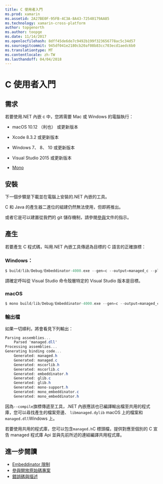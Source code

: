 ```yaml
---
title: C 使用者入門
ms.prod: xamarin
ms.assetid: 2A27BE0F-95FB-4C3A-8A43-72540179AA85
ms.technology: xamarin-cross-platform
author: topgenorth
ms.author: toopge
ms.date: 11/14/2017
ms.openlocfilehash: 8dff45de6de7c9492b199f323656778ac5c34d57
ms.sourcegitcommit: 945df041e2180cb20af08b83cc703ecd1aedc6b0
ms.translationtype: MT
ms.contentlocale: zh-TW
ms.lasthandoff: 04/04/2018
---
```

# <a name="getting-started-with-c"></a>C 使用者入門


## <a name="requirements"></a>需求

若要使用.NET 內嵌 c 中，您將需要 Mac 或 Windows 的電腦執行：

* macOS 10.12 （利也） 或更新版本
* Xcode 8.3.2 或更新版本

* Windows 7、 8、 10 或更新版本
* Visual Studio 2015 或更新版本

* [Mono](http://www.mono-project.com/download/)


## <a name="installation"></a>安裝

下一個步驟是下載並在電腦上安裝的.NET 內嵌的工具。

C 和 Java 的產生器二進位的組建仍然無法使用，但即將推出。

或者它是可以建置從我們的 git 儲存機制，請參閱[參與](https://github.com/mono/Embeddinator-4000/blob/master/docs/Contributing.md)文件的指示。


## <a name="generation"></a>產生

若要產生 C 程式碼，叫用.NET 內嵌工具傳遞為目標的 C 語言的正確旗標：

### <a name="windows"></a>Windows：

```csharp
$ build/lib/Debug/Embeddinator-4000.exe --gen=c --output=managed_c --platform=windows --compile managed.dll
```

請確定呼叫從 Visual Studio 命令殼層特定的 Visual Studio 版本是目標。

### <a name="macos"></a>macOS

```csharp
$ mono build/lib/Debug/Embeddinator-4000.exe --gen=c --output=managed_c --platform=macos --compile managed.dll
```

### <a name="output-files"></a>輸出檔

如果一切順利，將會看見下列輸出：

```csharp
Parsing assemblies...
    Parsed 'managed.dll'
Processing assemblies...
Generating binding code...
    Generated: managed.h
    Generated: managed.c
    Generated: mscorlib.h
    Generated: mscorlib.c
    Generated: embeddinator.h
    Generated: glib.c
    Generated: glib.h
    Generated: mono-support.h
    Generated: mono_embeddinator.c
    Generated: mono_embeddinator.h
```

因為`--compile`旗標傳遞至工具，.NET 內嵌應該也已編譯輸出檔至共用的程式庫，您可以尋找產生的檔案旁邊、 `libmanaged.dylib` macOS 上的檔案和`managed.dll`Windows 上。

若要使用共用的程式庫，您可以包含`managed.h`C 標頭檔，提供對應至個別的 C 宣告 managed 程式庫 Api 並與先前所述的連結編譯共用程式庫。

## <a name="further-reading"></a>進一步閱讀

* [Embeddinator 限制](~/tools/dotnet-embedding/limitations.md)
* [參與開放原始碼專案](https://github.com/mono/Embeddinator-4000/blob/master/docs/Contributing.md)
* [錯誤碼與描述](~/tools/dotnet-embedding/errors.md)

